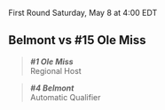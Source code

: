 First Round
Saturday, May 8 at 4:00 EDT
## Belmont vs #15 Ole Miss

> ***#1 Ole Miss***  
> Regional Host

> ***#4 Belmont***  
> Automatic Qualifier